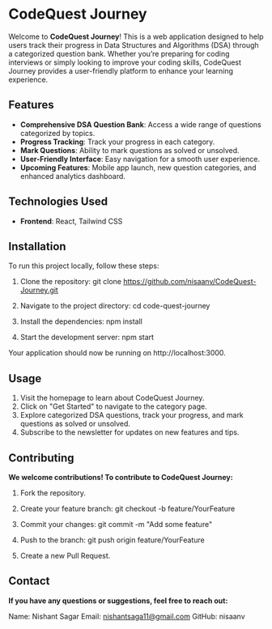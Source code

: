 # CodeQuest Journey

Welcome to **CodeQuest Journey**! This is a web application designed to help users track their progress in Data Structures and Algorithms (DSA) through a categorized question bank. Whether you’re preparing for coding interviews or simply looking to improve your coding skills, CodeQuest Journey provides a user-friendly platform to enhance your learning experience.

## Features

- **Comprehensive DSA Question Bank**: Access a wide range of questions categorized by topics.
- **Progress Tracking**: Track your progress in each category.
- **Mark Questions**: Ability to mark questions as solved or unsolved.
- **User-Friendly Interface**: Easy navigation for a smooth user experience.
- **Upcoming Features**: Mobile app launch, new question categories, and enhanced analytics dashboard.

## Technologies Used

- **Frontend**: React, Tailwind CSS

## Installation

To run this project locally, follow these steps:

1. Clone the repository:
   git clone https://github.com/nisaanv/CodeQuest-Journey.git

2. Navigate to the project directory:
   cd code-quest-journey

3. Install the dependencies:
   npm install

4. Start the development server:
   npm start
    

Your application should now be running on http://localhost:3000.



## Usage

1. Visit the homepage to learn about CodeQuest Journey.
2. Click on "Get Started" to navigate to the category page.
3. Explore categorized DSA questions, track your progress, and mark questions as solved or unsolved.
4. Subscribe to the newsletter for updates on new features and tips.


## Contributing

**We welcome contributions! To contribute to CodeQuest Journey:**

1. Fork the repository.

2. Create your feature branch:
   git checkout -b feature/YourFeature

3. Commit your changes:
   git commit -m "Add some feature"

4. Push to the branch:
   git push origin feature/YourFeature

5. Create a new Pull Request.

## Contact

**If you have any questions or suggestions, feel free to reach out:**

Name: Nishant Sagar
Email: nishantsaga11@gmail.com
GitHub: nisaanv
